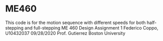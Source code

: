 # ME460
This code is for the motion sequence with different speeds for both half-stepping and full-stepping
ME 460 Design Assignment 1
Federico Coppo, U10432037
09/28/2020
Prof. Gutierrez
Boston University
